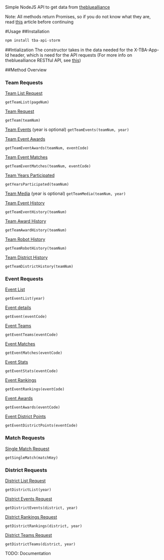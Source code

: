 Simple NodeJS API to get data from [thebluealliance](https://www.thebluealliance.com)

Note: All methods return Promises, so if you do not know what they are, read [this](https://davidwalsh.name/promises) article before continuing

#Usage
##Installation

```js
npm install tba-api-storm
```
##Intialization
The constructor takes in the data needed for the X-TBA-App-Id header, which is need for the API requests (For more info on thebluealliance RESTful API, see [this](https://www.thebluealliance.com/apidocs))

##Method Overview
### Team Requests

[Team List Request](https://www.thebluealliance.com/apidocs#team-list-request)

`getTeamList(pageNum)`

[Team Request](https://www.thebluealliance.com/apidocs#team-request)

`getTeam(teamNum)`

[Team Events](https://www.thebluealliance.com/apidocs#team-events-request)
(year is optional)
`getTeamEvents(teamNum, year)`

[Team Event Awards](https://www.thebluealliance.com/apidocs#team-event-awards-request)

`getTeamEventAwards(teamNum, eventCode)`

[Team Event Matches](https://www.thebluealliance.com/apidocs#team-event-matches-request)

`getTeamEventMatches(teamNum, eventCode)`

[Team Years Participated](https://www.thebluealliance.com/apidocs#team-years-participated-request)

`getYearsParticipated(teamNum)`

[Team Media](https://www.thebluealliance.com/apidocs#team-media-request)
(year is optional)
`getTeamMedia(teamNum, year)`

[Team Event History](https://www.thebluealliance.com/apidocs#team-history-events-request)

`getTeamEventHistory(teamNum)`

[Team Award History](https://www.thebluealliance.com/apidocs#team-history-awards-request)

`getTeamAwardHistory(teamNum)`

[Team Robot History](https://www.thebluealliance.com/apidocs#team-history-robots-request)

`getTeamRobotHistory(teamNum)`

[Team District History](https://www.thebluealliance.com/apidocs#team-history-districts-request)

`getTeamDistrictHistory(teamNum)`

### Event Requests

[Event List](https://www.thebluealliance.com/apidocs#event-list-request)

`getEventList(year)`

[Event details](https://www.thebluealliance.com/apidocs#event-request)

`getEvent(eventCode)`

[Event Teams](https://www.thebluealliance.com/apidocs#event-teams-request)

`getEventTeams(eventCode)`

[Event Matches](https://www.thebluealliance.com/apidocs#event-matches-request)

`getEventMatches(eventCode)`

[Event Stats](https://www.thebluealliance.com/apidocs#event-stats-request)

`getEventStats(eventCode)`

[Event Rankings](https://www.thebluealliance.com/apidocs#event-rankings-request)

`getEventRankings(eventCode)`

[Event Awards](https://www.thebluealliance.com/apidocs#event-awards-request)

`getEventAwards(eventCode)`

[Event District Points](https://www.thebluealliance.com/apidocs#event-points-request)

`getEventDistrictPoints(eventCode)`

### Match Requests

[Single Match Request](https://www.thebluealliance.com/apidocs#match-request)

`getSingleMatch(matchKey)`

### District Requests

[District List Request](https://www.thebluealliance.com/apidocs#district-list-request)

`getDistrictList(year)`

[District Events Request](https://www.thebluealliance.com/apidocs#district-events-request)

`getDistrictEvents(district, year)`

[District Rankings Request](https://www.thebluealliance.com/apidocs#district-rankings-request)

`getDistrictRankings(district, year)`

[District Teams Request](https://www.thebluealliance.com/apidocs#district-teams-request)

`getDistrictTeams(district, year)`

TODO: Documentation 
